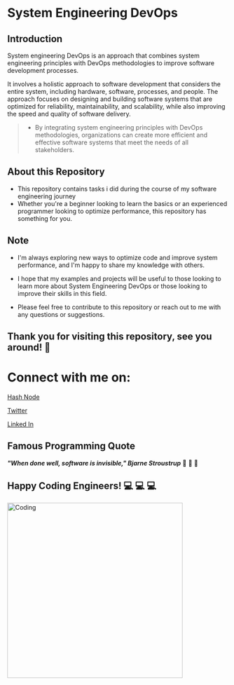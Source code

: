 # **System Engineering DevOps**
## **Introduction**
System engineering DevOps is an approach that combines system engineering principles with DevOps methodologies to improve software development processes.

It involves a holistic approach to software development that considers the entire system, including hardware, software, processes, and people. The approach focuses on designing and building software systems that are optimized for reliability, maintainability, and scalability, while also improving the speed and quality of software delivery.
> * By integrating system engineering principles with DevOps methodologies, organizations can create more efficient and effective software systems that meet the needs of all stakeholders.

## **About this Repository**

* This repository contains tasks i did during the course of my software engineering journey
* Whether you're a beginner looking to learn the basics or an experienced programmer looking to optimize performance, this repository has something for you.



## **Note**

* I'm always exploring new ways to optimize code and improve system performance, and I'm happy to share my knowledge with others.
* I hope that my examples and projects will be useful to those looking to learn more about System Engineering DevOps or those looking to improve their skills in this field.

* Please feel free to contribute to this repository or reach out to me with any questions or suggestions.

  
  
## **Thank you for visiting this repository, see you around!** :smiling_face_with_three_hearts:



# **Connect with me on:** 

[Hash Node](https://brianenosotieno.hashnode.dev)
                        
[Twitter](https://twitter.com/brian_tatling) 
                        
[Linked In](https://www.linkedin.com/in/brian-enos/)

## **Famous Programming Quote**
 ***"When done well, software is invisible," Bjarne Stroustrup*** :muscle: :muscle: :muscle:
## **Happy Coding Engineers!** :computer: :computer: :computer:
<img align="left" alt="Coding" width="400" src= "https://camo.githubusercontent.com/e20822b4282c07ffd010cd05f855a6561d3b62358ca9e607e4901288dd748fcb/68747470733a2f2f63646e2e6472696262626c652e636f6d2f75736572732f323133313939332f73637265656e73686f74732f343934383733362f74686f75676874776f726b732d6769665f6472696262626c652e676966">
